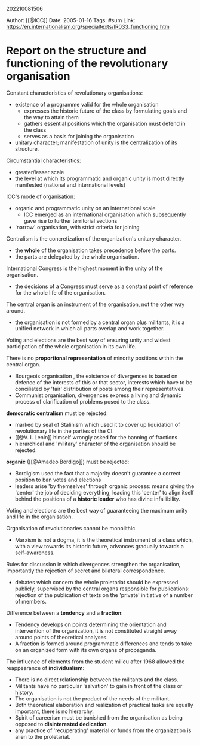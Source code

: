 202210081506

Author: [[@ICC]]
Date: 2005-01-16
Tags: #sum 
Link: https://en.internationalism.org/specialtexts/IR033_functioning.htm

# Report on the structure and functioning of the revolutionary organisation

Constant characteristics of revolutionary organisations:
- existence of a programme valid for the whole organisation
	- expresses the historic future of the class by formulating goals and the way to attain them
	- gathers essential positions which the organisation must defend in the class
	- serves as a basis for joining the organisation
- unitary character; manifestation of unity is the centralization of its structure.

Circumstantial characteristics:
- greater/lesser scale
- the level at which its programmatic and organic unity is most directly manifested (national and international levels)

ICC's mode of organisation:
- organic and programmatic unity on an international scale
	- ICC emerged as an international organisation which subsequently gave rise to further territorial sections
- 'narrow' organisation, with strict criteria for joining

Centralism is the concretization of the organization's unitary character.
- the **whole** of the organisation takes precedence before the parts.
- the parts are delegated by the whole organisation.

International Congress is the highest moment in the unity of the organisation.
- the decisions of a Congress must serve as a constant point of reference for the whole life of the organisation.

The central organ is an instrument of the organisation, not the other way around.
- the organisation is not formed by a central organ plus militants, it is a unified network in which all parts overlap and work together.

Voting and elections are the best way of ensuring unity and widest participation of the whole organisation in its own life.

There is no **proportional representation** of minority positions within the central organ.
- Bourgeois organisation , the existence of divergences is based on defence of the interests of this or that sector, interests which have to be conciliated by 'fair' distribution of posts among their representatives.
- Communist organisation, divergences express a living and dynamic process of clarification of problems posed to the class.

**democratic centralism** must be rejected:
- marked by seal of Stalinism which used it to cover up liquidation of revolutionary life in the parties of the CI.
- [[@V. I. Lenin]] himself wrongly asked for the banning of fractions
- hierarchical and 'military' character of the organisation should be rejected.

**organic** ([[@Amadeo Bordigo]]) must be rejected:
- Bordigism used the fact that a majority doesn't guarantee a correct position to ban votes and elections
- leaders arise 'by themselves' through organic process: means giving the 'center' the job of deciding everything, leading this 'center' to align itself behind the positions of a **historic leader** who has divine infallibility.

Voting and elections are the best way of guaranteeing the maximum unity and life in the organisation.

Organisation of revolutionaries cannot be monolithic.
- Marxism is not a dogma, it is the theoretical instrument of a class which, with a view towards its historic future, advances gradually towards a self-awareness.

Rules for discussion in which divergences strengthen the organisation, importantly the rejection of secret and bilateral correspondence.
- debates which concern the whole proletariat should be expressed publicly, supervised by the central organs responsible for publications: rejection of the publication of texts on the 'private' initiative of a number of members.

Difference between a **tendency** and a **fraction**:
- Tendency develops on points determining the orientation and intervention of the organization, it is not constituted straight away around points of theoretical analyses.
- A fraction is formed around programmatic differences and tends to take on an organized form with its own organs of propaganda.

The influence of elements from the student milieu after 1968 allowed the reappearance of **individualism**:
- There is no direct relationship between the militants and the class.
- Militants have no particular 'salvation' to gain in front of the class or history.
- The organisation is not the product of the needs of the militant.
- Both theoretical elaboration and realization of practical tasks are equally important, there is no hierarchy.
- Spirit of careerism must be banished from the organisation as being opposed to **disinterested dedication**.
- any practice of 'recuperating' material or funds from the organization is alien to the proletariat.